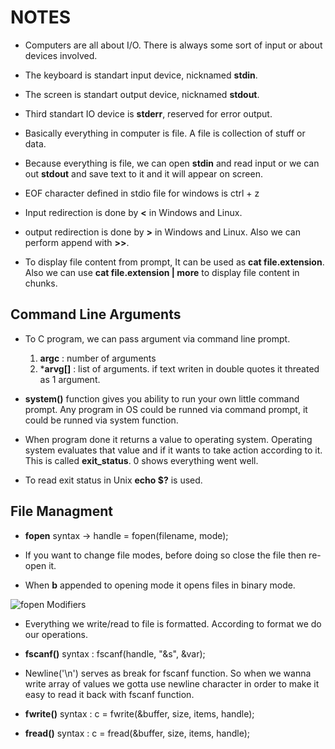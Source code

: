 # NOTES

- Computers are all about I/O. There is always some sort of input or about devices involved.

- The keyboard is standart input device, nicknamed **stdin**.

- The screen is standart output device, nicknamed **stdout**.

- Third standart IO device is **stderr**, reserved for error output.

- Basically everything in computer is file. A file is collection of stuff or data.

- Because everything is file, we can open **stdin** and read input or we can out **stdout** and save text to it and it will appear on screen. 

- EOF character defined in stdio file for windows is ctrl + z

- Input redirection is done by **<** in Windows and Linux.

- output redirection is done by **>** in Windows and Linux. Also we can perform append with **>>**.

- To display file content from prompt, It can be used as **cat file.extension**. Also we can use **cat file.extension | more** to display file content in chunks.

## Command Line Arguments
- To C program, we can pass argument via command line prompt. 
    1. **argc** : number of arguments
    2. ***arvg[]** : list of arguments. if text writen in double quotes it threated as 1 argument.

- **system()** function gives you ability to run your own little command prompt. Any program in OS could be runned via command prompt, it could be runned via system function.

- When program done it returns a value to operating system. Operating system evaluates that value and if it wants to take action according to it. This is called **exit_status**. 0 shows everything went well.

- To read exit status in Unix  **echo $?** is used.

## File Managment
- **fopen** syntax -> handle = fopen(filename, mode);

- If you want to change file modes, before doing so close the file then re-open it.

- When **b** appended to opening mode it opens files in binary mode.

![fopen Modifiers](https://github.com/mrsahin101/BOOKS/blob/main/C_Programming/C_All_in_One_Desk_Reference_For_Dummies/Book_V_Disk_DriveC/Images/fopen_Access_Modifiers.PNG)

- Everything we write/read to file is formatted. According to format we do our operations.

- **fscanf()** syntax : fscanf(handle, "&s", &var);

- Newline('\n') serves as break for fscanf function. So when we wanna write array of values we gotta use newline character in order to make it easy to read it back with fscanf function.

- **fwrite()** syntax : c = fwrite(&buffer, size, items, handle);
- **fread()** syntax : c = fread(&buffer, size, items, handle);